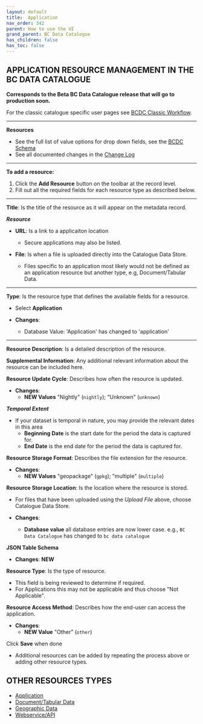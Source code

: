 ```yaml
---
layout: default
title:  Application
nav_order: 342
parent: How to use the UI
grand_parent: BC Data Catalogue
has_children: false
has_toc: false
---
```


## APPLICATION RESOURCE MANAGEMENT IN THE BC DATA CATALOGUE 

**Corresponds to the Beta BC Data Catalogue release that will go to production soon.**

For the classic catalogue specific user pages see [BCDC Classic Workflow](https://bcgov.github.io/data-publication/pages/dps_bcdc_classic_w.html).

---------------
**Resources**
+ See the full list of value options for drop down fields, see the [BCDC Schema](https://cat.data.gov.bc.ca/api/3/action/scheming_dataset_schema_show?type=bcdc_dataset)
+ See all documented changes in the [Change Log](https://github.com/bcgov/ckan-ui/blob/master/pages/beta_schema_changes.md#application-resource-level-changes)

---------------

**To add a resource:**
1. Click the **Add Resource** button on the toolbar at the record level.
1. Fill out all the required fields for each resource type as described below.


---------------

**Title**: Is the title of the resource as it will appear on the metadata record. 

**_Resource_**

+ **URL**: Is a link to a applicaiton location
    - Secure applications may also be listed.

+ **File**: Is when a file is uploaded directly into the Catalogue Data Store.
    - Files specific to an application most likely would not be defined as an application resource but another type, e.g, Document/Tabular Data.

---------------

**Type**: Is the resource type that defines the available fields for a resource.

+ Select **Application**

+ **Changes**:
    - Database Value: 'Application' has changed to 'application'

---------------

**Resource Description**: Is a detailed description of the resource.

**Supplemental Information**: Any additional relevant information about the resource can be included here.

**Resource Update Cycle**: Describes how often the resource is updated.

+ **Changes**:
    - **NEW Values** "Nightly" (`nightly`); "Unknown" (`unknown`)

**_Temporal Extent_**

+ If your dataset is temporal in nature, you may provide the relevant dates in this area
    - **Beginning Date** is the start date for the period the data is captured for.
    - **End Date** is the end date for the period the data is captured for. 

**Resource Storage Format**: Describes the file extension for the resource.

+ **Changes**:
   - **NEW Values** "geopackage" (`gpkg`); "multiple" (`multiple`)

**Resource Storage Location**: Is the location where the resource is stored.

+ For files that have been uploaded using the _Upload File_ above, choose Catalogue Data Store.

+ **Changes**:
   - **Database value** all database entries are now lower case. e.g., `BC Data Catalogue` has changed to `bc data catalogue`

**JSON Table Schema**

+ **Changes**: **NEW**

**Resource Type**: Is the type of resource.

+ This field is being reviewed to determine if required.
+ For Applications this may not be applicable and thus choose "Not Applicable".

**Resource Access Method**: Describes how the end-user can access the application.

+ **Changes**:
   - **NEW Value** "Other" (`other`)

Click **Save** when done


+ Additional resources can be added by repeating the process above or adding other resource types.


## OTHER RESOURCES TYPES
- [Application](./dps_bcdc_w_application.md)
- [Document/Tabular Data](./dps_bcdc_w_dataset.md/)
- [Geographic Data](./dps_bcdc_w_geographic_dataset.md)
- [Webservice/API](./dps_bcdc_w_webservice_api.md)

